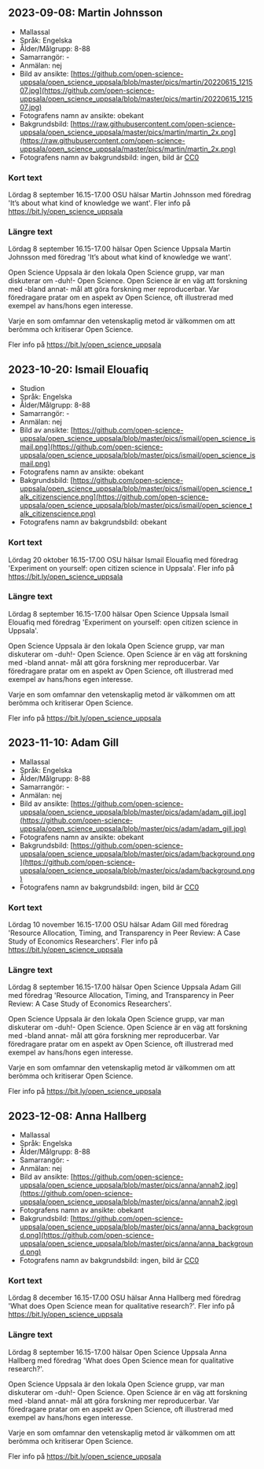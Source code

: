 ## 2023-09-08: Martin Johnsson

 * Mallassal
 * Språk: Engelska
 * Ålder/Målgrupp: 8-88
 * Samarrangör: -
 * Anmälan: nej
 * Bild av ansikte: [https://github.com/open-science-uppsala/open_science_uppsala/blob/master/pics/martin/20220615_121507.jpg](https://github.com/open-science-uppsala/open_science_uppsala/blob/master/pics/martin/20220615_121507.jpg)
 * Fotografens namn av ansikte: obekant
 * Bakgrundsbild: [https://raw.githubusercontent.com/open-science-uppsala/open_science_uppsala/master/pics/martin/martin_2x.png](https://raw.githubusercontent.com/open-science-uppsala/open_science_uppsala/master/pics/martin/martin_2x.png)
 * Fotografens namn av bakgrundsbild: ingen, bild är [CC0](https://en.wikipedia.org/wiki/Creative_Commons_license#Zero_/_public_domain)

### Kort text

Lördag 8 september 16.15-17.00 OSU hälsar Martin Johnsson
med föredrag 'It’s about what kind of knowledge we want'.
Fler info på https://bit.ly/open_science_uppsala

### Längre text

Lördag 8 september 16.15-17.00 hälsar Open Science Uppsala
Martin Johnsson
med föredrag 'It’s about what kind of knowledge we want'.

Open Science Uppsala är den lokala Open Science grupp, 
var man diskuterar om -duh!- Open Science. 
Open Science är en väg att forskning med -bland annat- 
mål att göra forskning mer reproducerbar.
Var föredragare pratar om en aspekt av Open Science, oft
illustrerad med exempel av hans/hons egen interesse.

Varje en som omfamnar den vetenskaplig metod är välkommen
om att berömma och kritiserar Open Science.

Fler info på https://bit.ly/open_science_uppsala

## 2023-10-20: Ismail Elouafiq

 * Studion
 * Språk: Engelska
 * Ålder/Målgrupp: 8-88
 * Samarrangör: -
 * Anmälan: nej
 * Bild av ansikte: [https://github.com/open-science-uppsala/open_science_uppsala/blob/master/pics/ismail/open_science_ismail.png](https://github.com/open-science-uppsala/open_science_uppsala/blob/master/pics/ismail/open_science_ismail.png)
 * Fotografens namn av ansikte: obekant
 * Bakgrundsbild: [https://github.com/open-science-uppsala/open_science_uppsala/blob/master/pics/ismail/open_science_talk_citizenscience.png](https://github.com/open-science-uppsala/open_science_uppsala/blob/master/pics/ismail/open_science_talk_citizenscience.png)
 * Fotografens namn av bakgrundsbild: obekant

### Kort text

Lördag 20 oktober 16.15-17.00 OSU hälsar Ismail Elouafiq
med föredrag 'Experiment on yourself: open citizen science in Uppsala'.
Fler info på https://bit.ly/open_science_uppsala

### Längre text

Lördag 8 september 16.15-17.00 hälsar Open Science Uppsala
Ismail Elouafiq
med föredrag 'Experiment on yourself: open citizen science in Uppsala'.

Open Science Uppsala är den lokala Open Science grupp, 
var man diskuterar om -duh!- Open Science. 
Open Science är en väg att forskning med -bland annat- 
mål att göra forskning mer reproducerbar.
Var föredragare pratar om en aspekt av Open Science, oft
illustrerad med exempel av hans/hons egen interesse.

Varje en som omfamnar den vetenskaplig metod är välkommen
om att berömma och kritiserar Open Science.

Fler info på https://bit.ly/open_science_uppsala

## 2023-11-10: Adam Gill

 * Mallassal
 * Språk: Engelska
 * Ålder/Målgrupp: 8-88
 * Samarrangör: -
 * Anmälan: nej
 * Bild av ansikte: [https://github.com/open-science-uppsala/open_science_uppsala/blob/master/pics/adam/adam_gill.jpg](https://github.com/open-science-uppsala/open_science_uppsala/blob/master/pics/adam/adam_gill.jpg)
 * Fotografens namn av ansikte: obekant
 * Bakgrundsbild: [https://github.com/open-science-uppsala/open_science_uppsala/blob/master/pics/adam/background.png](https://github.com/open-science-uppsala/open_science_uppsala/blob/master/pics/adam/background.png)
 * Fotografens namn av bakgrundsbild: ingen, bild är [CC0](https://en.wikipedia.org/wiki/Creative_Commons_license#Zero_/_public_domain)

### Kort text

Lördag 10 november 16.15-17.00 OSU hälsar Adam Gill
med föredrag 'Resource Allocation, Timing, and Transparency in Peer Review: A Case Study of Economics Researchers'.
Fler info på https://bit.ly/open_science_uppsala

### Längre text

Lördag 8 september 16.15-17.00 hälsar Open Science Uppsala
Adam Gill
med föredrag 'Resource Allocation, Timing, and Transparency in Peer Review: A Case Study of Economics Researchers'.

Open Science Uppsala är den lokala Open Science grupp, 
var man diskuterar om -duh!- Open Science. 
Open Science är en väg att forskning med -bland annat- 
mål att göra forskning mer reproducerbar.
Var föredragare pratar om en aspekt av Open Science, oft
illustrerad med exempel av hans/hons egen interesse.

Varje en som omfamnar den vetenskaplig metod är välkommen
om att berömma och kritiserar Open Science.

Fler info på https://bit.ly/open_science_uppsala

## 2023-12-08: Anna Hallberg

 * Mallassal
 * Språk: Engelska
 * Ålder/Målgrupp: 8-88
 * Samarrangör: -
 * Anmälan: nej
 * Bild av ansikte: [https://github.com/open-science-uppsala/open_science_uppsala/blob/master/pics/anna/annah2.jpg](https://github.com/open-science-uppsala/open_science_uppsala/blob/master/pics/anna/annah2.jpg)
 * Fotografens namn av ansikte: obekant
 * Bakgrundsbild: [https://github.com/open-science-uppsala/open_science_uppsala/blob/master/pics/anna/anna_background.png](https://github.com/open-science-uppsala/open_science_uppsala/blob/master/pics/anna/anna_background.png)
 * Fotografens namn av bakgrundsbild: ingen, bild är [CC0](https://en.wikipedia.org/wiki/Creative_Commons_license#Zero_/_public_domain)

### Kort text

Lördag 8 december 16.15-17.00 OSU hälsar Anna Hallberg
med föredrag 'What does Open Science mean for qualitative research?'.
Fler info på https://bit.ly/open_science_uppsala

### Längre text

Lördag 8 september 16.15-17.00 hälsar Open Science Uppsala
Anna Hallberg
med föredrag 'What does Open Science mean for qualitative research?'.

Open Science Uppsala är den lokala Open Science grupp, 
var man diskuterar om -duh!- Open Science. 
Open Science är en väg att forskning med -bland annat- 
mål att göra forskning mer reproducerbar.
Var föredragare pratar om en aspekt av Open Science, oft
illustrerad med exempel av hans/hons egen interesse.

Varje en som omfamnar den vetenskaplig metod är välkommen
om att berömma och kritiserar Open Science.

Fler info på https://bit.ly/open_science_uppsala
 

